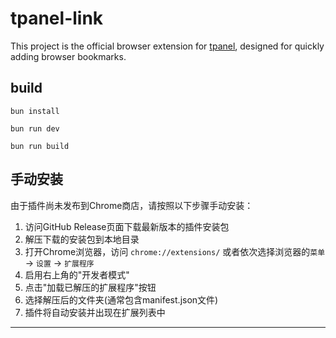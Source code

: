 # tpanel-link

This project is the official browser extension for [tpanel](https://github.com/leafney/tpanel), designed for quickly adding browser bookmarks.

## build

```
bun install

bun run dev

bun run build
```

## 手动安装

由于插件尚未发布到Chrome商店，请按照以下步骤手动安装：

1. 访问GitHub Release页面下载最新版本的插件安装包
2. 解压下载的安装包到本地目录
3. 打开Chrome浏览器，访问 `chrome://extensions/` 或者依次选择浏览器的`菜单` -> `设置` -> `扩展程序`
4. 启用右上角的"开发者模式"
5. 点击"加载已解压的扩展程序"按钮
6. 选择解压后的文件夹(通常包含manifest.json文件)
7. 插件将自动安装并出现在扩展列表中

---
